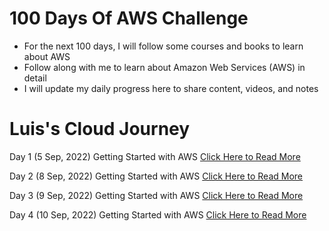 # 100 Days Of AWS Challenge

- For the next 100 days, I will follow some courses and books to learn about AWS
- Follow along with me to learn about Amazon Web Services (AWS) in detail
- I will update my daily progress here to share content, videos, and notes

# Luis's Cloud Journey

Day 1 (5 Sep, 2022) Getting Started with AWS [Click Here to Read More](/Day-01.md)

Day 2 (8 Sep, 2022) Getting Started with AWS [Click Here to Read More](/Day-02.md)

Day 3 (9 Sep, 2022) Getting Started with AWS [Click Here to Read More](/Day-03.md)

Day 4 (10 Sep, 2022) Getting Started with AWS [Click Here to Read More](/Day-04.md)

